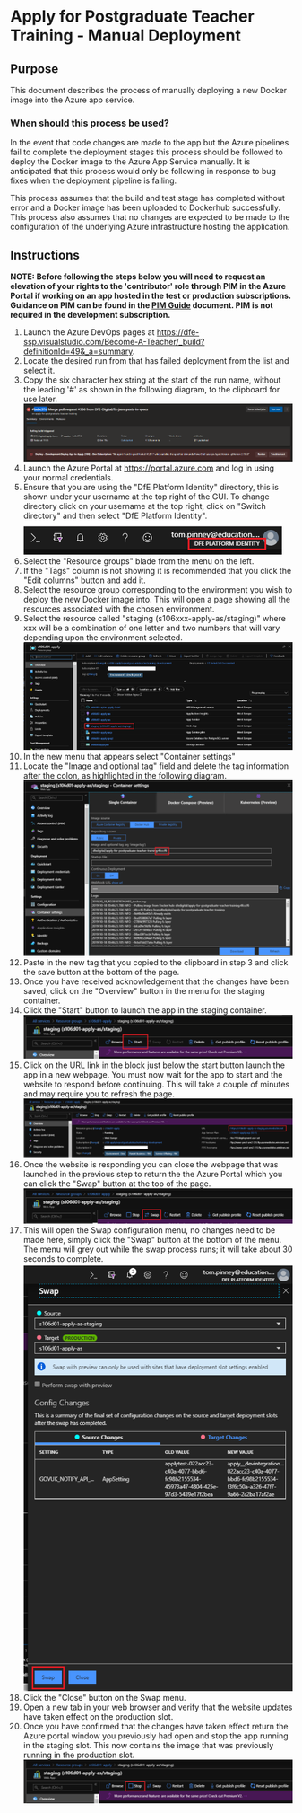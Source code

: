 # Apply for Postgraduate Teacher Training - Manual Deployment

## Purpose

This document describes the process of manually deploying a new Docker image into the Azure app service.

### When should this process be used?

In the event that code changes are made to the app but the Azure pipelines fail to complete the deployment stages this process should be followed to deploy the Docker image to the Azure App Service manually. It is anticipated that this process would only be following in response to bug fixes when the deployment pipeline is failing.

This process assumes that the build and test stage has completed without error and a Docker image has been uploaded to Dockerhub successfully. This process also assumes that no changes are expected to be made to the configuration of the underlying Azure infrastructure hosting the application.

## Instructions

**NOTE: Before following the steps below you will need to request an elevation of your rights to the 'contributor' role through PIM in the Azure Portal if working on an app hosted in the test or production subscriptions. Guidance on PIM can be found in the [PIM Guide](pim-guide.md) document. PIM is not required in the development subscription.**

1. Launch the Azure DevOps pages at https://dfe-ssp.visualstudio.com/Become-A-Teacher/_build?definitionId=49&_a=summary.
1. Locate the desired run from that has failed deployment from the list and select it.
1. Copy the six character hex string at the start of the run name, without the leading '#' as shown in the following diagram, to the clipboard for use later.
![Manual Deployment - Diagram 1](manual_deployment_dia01.png)
1. Launch the Azure Portal at https://portal.azure.com and log in using your normal credentials.
1. Ensure that you are using the "DfE Platform Identity" directory, this is shown under your username at the top right of the GUI. To change directory click on your username at the top right, click on "Switch directory" and then select "DfE Platform Identity".
![Manual Deployment - Diagram 2](manual_deployment_dia02.png)
1. Select the "Resource groups" blade from the menu on the left.
1. If the "Tags" column is not showing it is recommended that you click the "Edit columns" button and add it.
1. Select the resource group corresponding to the environment you wish to deploy the new Docker image into. This will open a page showing all the resources associated with the chosen environment.
1. Select the resource called "staging (s106xxx-apply-as/staging)" where xxx will be a combination of one letter and two numbers that will vary depending upon the environment selected.
![Manual Deployment - Diagram 3](manual_deployment_dia03.png)
1. In the new menu that appears select "Container settings"
1. Locate the "Image and optional tag" field and delete the tag information after the colon, as highlighted in the following diagram.
![Manual Deployment - Diagram 4](manual_deployment_dia04.png)
1. Paste in the new tag that you copied to the clipboard in step 3 and click the save button at the bottom of the page.
1. Once you have received acknowledgement that the changes have been saved, click on the "Overview" button in the menu for the staging container.
1. Click the "Start" button to launch the app in the staging container.
![Manual Deployment - Diagram 5](manual_deployment_dia05.png)
1. Click on the URL link in the block just below the start button launch the app in a new webpage. You must now wait for the app to start and the website to respond before continuing. This will take a couple of minutes and may require you to refresh the page.
![Manual Deployment - Diagram 6](manual_deployment_dia06.png)
1. Once the website is responding you can close the webpage that was launched in the previous step to return the the Azure Portal which you can click the "Swap" button at the top of the page.
![Manual Deployment - Diagram 7](manual_deployment_dia07.png)
1. This will open the Swap configuration menu, no changes need to be made here, simply click the "Swap" button at the bottom of the menu. The menu will grey out while the swap process runs; it will take about 30 seconds to complete.
![Manual Deployment - Diagram 8](manual_deployment_dia08.png)
1. Click the "Close" button on the Swap menu.
1. Open a new tab in your web browser and verify that the website updates have taken effect on the production slot.
1. Once you have confirmed that the changes have taken effect return the Azure portal window you previously had open and stop the app running in the staging slot. This now contains the image that was previously running in the production slot.
![Manual Deployment - Diagram 9](manual_deployment_dia09.png)

